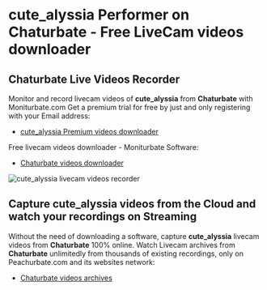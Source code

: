 # cute_alyssia Performer on Chaturbate - Free LiveCam videos downloader

## Chaturbate Live Videos Recorder

Monitor and record livecam videos of **cute_alyssia** from **Chaturbate** with Moniturbate.com
Get a premium trial for free by just and only registering with your Email address:
* [cute_alyssia Premium videos downloader](https://moniturbate.com/request-demo-licence-key.html)

Free livecam videos downloader - Moniturbate Software:
* [Chaturbate videos downloader](https://moniturbate.com/moniturbate-download-software.html)

![cute_alyssia livecam videos recorder](https://peachurnet.com/templates/moniturbate-software.png)


## Capture cute_alyssia videos from the Cloud and watch your recordings on Streaming

Without the need of downloading a software, capture **cute_alyssia** livecam videos from **Chaturbate** 100% online.
Watch Livecam archives from **Chaturbate** unlimitedly from thousands of existing recordings, only on Peachurbate.com and its websites network:
* [Chaturbate videos archives](https://peachurnet.com/)